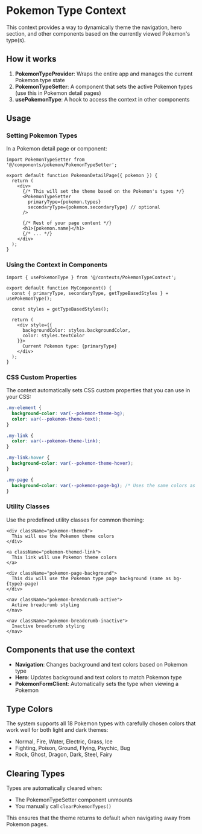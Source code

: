 # Pokemon Type Context

This context provides a way to dynamically theme the navigation, hero section, and other components based on the currently viewed Pokemon's type(s).

## How it works

1. **PokemonTypeProvider**: Wraps the entire app and manages the current Pokemon type state
2. **PokemonTypeSetter**: A component that sets the active Pokemon types (use this in Pokemon detail pages)
3. **usePokemonType**: A hook to access the context in other components

## Usage

### Setting Pokemon Types

In a Pokemon detail page or component:

```tsx
import PokemonTypeSetter from '@/components/pokemon/PokemonTypeSetter';

export default function PokemonDetailPage({ pokemon }) {
  return (
    <div>
      {/* This will set the theme based on the Pokemon's types */}
      <PokemonTypeSetter
        primaryType={pokemon.types}
        secondaryType={pokemon.secondaryType} // optional
      />

      {/* Rest of your page content */}
      <h1>{pokemon.name}</h1>
      {/* ... */}
    </div>
  );
}
```

### Using the Context in Components

```tsx
import { usePokemonType } from '@/contexts/PokemonTypeContext';

export default function MyComponent() {
  const { primaryType, secondaryType, getTypeBasedStyles } = usePokemonType();

  const styles = getTypeBasedStyles();

  return (
    <div style={{
      backgroundColor: styles.backgroundColor,
      color: styles.textColor
    }}>
      Current Pokemon type: {primaryType}
    </div>
  );
}
```

### CSS Custom Properties

The context automatically sets CSS custom properties that you can use in your CSS:

```css
.my-element {
  background-color: var(--pokemon-theme-bg);
  color: var(--pokemon-theme-text);
}

.my-link {
  color: var(--pokemon-theme-link);
}

.my-link:hover {
  background-color: var(--pokemon-theme-hover);
}

.my-page {
  background-color: var(--pokemon-page-bg); /* Uses the same colors as bg-{type}-page classes */
}
```

### Utility Classes

Use the predefined utility classes for common theming:

```tsx
<div className="pokemon-themed">
  This will use the Pokemon theme colors
</div>

<a className="pokemon-themed-link">
  This link will use Pokemon theme colors
</a>

<div className="pokemon-page-background">
  This div will use the Pokemon type page background (same as bg-{type}-page)
</div>

<nav className="pokemon-breadcrumb-active">
  Active breadcrumb styling
</nav>

<nav className="pokemon-breadcrumb-inactive">
  Inactive breadcrumb styling
</nav>
```

## Components that use the context

- **Navigation**: Changes background and text colors based on Pokemon type
- **Hero**: Updates background and text colors to match Pokemon type
- **PokemonFormClient**: Automatically sets the type when viewing a Pokemon

## Type Colors

The system supports all 18 Pokemon types with carefully chosen colors that work well for both light and dark themes:

- Normal, Fire, Water, Electric, Grass, Ice
- Fighting, Poison, Ground, Flying, Psychic, Bug
- Rock, Ghost, Dragon, Dark, Steel, Fairy

## Clearing Types

Types are automatically cleared when:
- The PokemonTypeSetter component unmounts
- You manually call `clearPokemonTypes()`

This ensures that the theme returns to default when navigating away from Pokemon pages.
